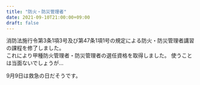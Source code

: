 ```yaml
---
title: "防火・防災管理者"
date: 2021-09-10T21:00:00+09:00
draft: false
---
```


消防法施行令第3条1項3号及び第47条1項1号の規定による防火・防災管理者講習の課程を修了しました。  
これにより甲種防火管理者・防災管理者の選任資格を取得しました。
使うことは当面ないでしょうが…

9月9日は救急の日だそうです。
